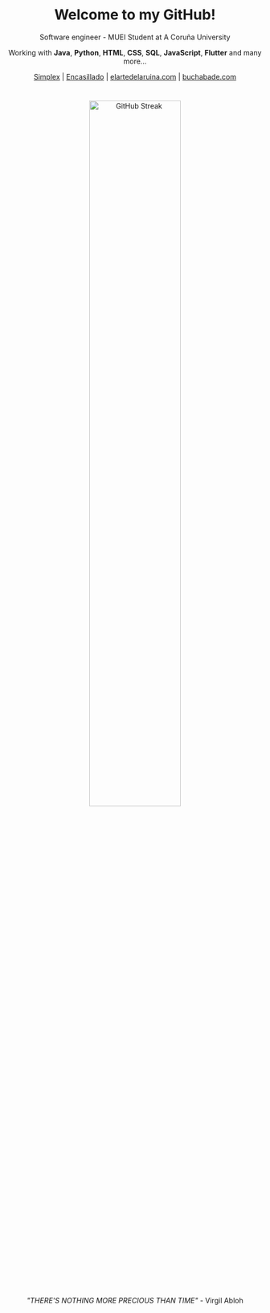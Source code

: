 <div align="center">  

# Welcome to my GitHub!

Software engineer - MUEI Student at A Coruña University

Working with **Java**, **Python**, **HTML**, **CSS**, **SQL**, **JavaScript**, **Flutter** and many more...  

[Simplex](https://github.com/joaquinsolla/Simplex) | [Encasillado](https://github.com/joaquinsolla/Encasillado) | [elartedelaruina.com](https://github.com/manuelestevezmurado/manuelestevezmurado.github.io) | [buchabade.com](https://github.com/buchabade/buchabade.github.io)  

# 

  <a href="https://git.io/streak-stats"><img src="https://streak-stats.demolab.com?user=joaquinsolla&theme=transparent&hide_border=true&date_format=j%2Fn%5B%2FY%5D" alt="GitHub Streak" width="60%"/></a>

#

*"THERE'S NOTHING MORE PRECIOUS THAN TIME"* - Virgil Abloh 

</div>
